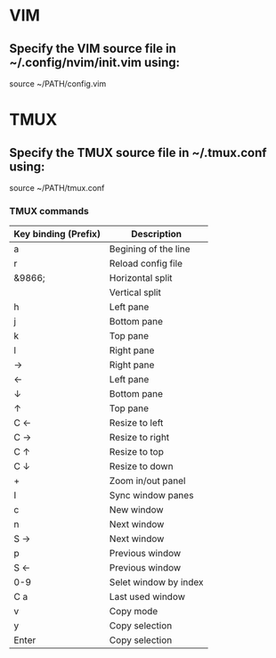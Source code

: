 # VIM

## Specify the VIM source file in ~/.config/nvim/init.vim using:
source ~/PATH/config.vim

# TMUX

## Specify the TMUX source file in ~/.tmux.conf using:
source ~/PATH/tmux.conf

### TMUX commands

Key binding (Prefix) | Description
---------------------|--------------
a | Begining of the line
r | Reload config file
&9866; | Horizontal split
| | Vertical split
h | Left pane
j | Bottom pane
k | Top pane
l | Right pane
→ | Right pane
← | Left pane
↓ | Bottom pane
↑ | Top pane
C ← | Resize to left
C → | Resize to right
C ↑ | Resize to top
C ↓ | Resize to down
+ | Zoom in/out panel
I | Sync window panes
c | New window
n | Next window
S → | Next window
p | Previous window
S ← | Previous window
0-9 | Selet window by index
C a | Last used window
v | Copy mode
y | Copy selection
Enter | Copy selection
